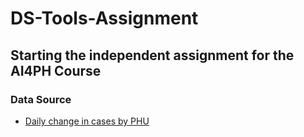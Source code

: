 # DS-Tools-Assignment

## Starting the independent assignment for the AI4PH Course
### Data Source
* [Daily change in cases by PHU](https://data.ontario.ca/dataset/status-of-covid-19-cases-in-ontario/resource/8a88fe6d-d8fb-41a3-9d04-f0550a44999f)
